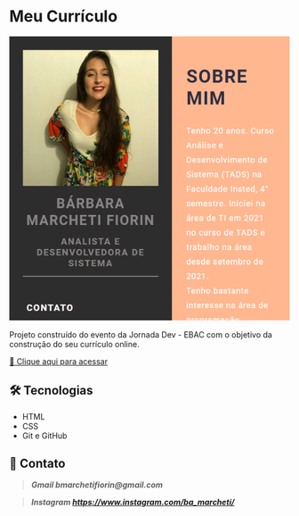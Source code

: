 # __Meu Currículo__

![preview](./.github/preview.png)

Projeto construído do evento da Jornada Dev - EBAC com o objetivo da construção do seu currículo online.

[🔗 Clique aqui para acessar](https://bamarcheti.github.io/MeuCurriculo/)

## __🛠 Tecnologias__
- HTML
- CSS
- Git e GitHub

## __💛 Contato__

> **_Gmail
bmarchetifiorin@gmail.com_**

> **_Instagram
https://www.instagram.com/ba_marcheti/_**
